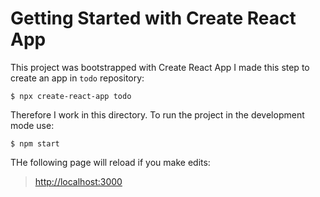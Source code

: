 # Getting Started with Create React App

This project was bootstrapped with Create React App
I made this step to create an app in `todo` repository:
```
$ npx create-react-app todo
```
Therefore I work in this directory.
To run the project in the development mode use:
```
$ npm start
```

THe following page will reload if you make edits:
> [http://localhost:3000](http://localhost:3000) 

